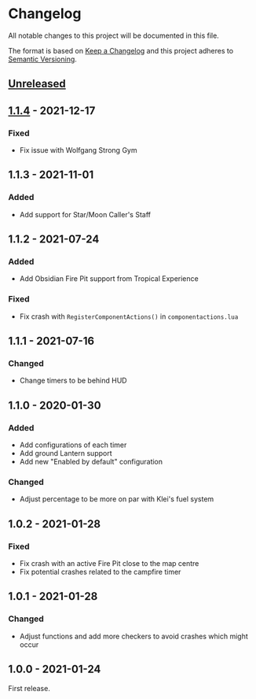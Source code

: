 # Changelog

All notable changes to this project will be documented in this file.

The format is based on [Keep a Changelog](http://keepachangelog.com/en/1.0.0/)
and this project adheres to [Semantic Versioning](http://semver.org/spec/v2.0.0.html).

## [Unreleased][]

## [1.1.4][] - 2021-12-17

### Fixed

- Fix issue with Wolfgang Strong Gym

## 1.1.3 - 2021-11-01

### Added

- Add support for Star/Moon Caller's Staff

## 1.1.2 - 2021-07-24

### Added

- Add Obsidian Fire Pit support from Tropical Experience

### Fixed

- Fix crash with `RegisterComponentActions()` in `componentactions.lua`

## 1.1.1 - 2021-07-16

### Changed

- Change timers to be behind HUD

## 1.1.0 - 2020-01-30

### Added

- Add configurations of each timer
- Add ground Lantern support
- Add new "Enabled by default" configuration

### Changed

- Adjust percentage to be more on par with Klei's fuel system

## 1.0.2 - 2021-01-28

### Fixed

- Fix crash with an active Fire Pit close to the map centre
- Fix potential crashes related to the campfire timer

## 1.0.1 - 2021-01-28

### Changed

- Adjust functions and add more checkers to avoid crashes which might occur

## 1.0.0 - 2021-01-24

First release.

[unreleased]: https://github.com/dstmodders/mod-burning-timer/compare/v1.1.4...HEAD
[1.1.4]: https://github.com/dstmodders/mod-burning-timer/compare/v1.1.3...v1.1.4
